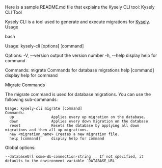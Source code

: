 Here is a sample README.md file that explains the Kysely CLI tool:
Kysely CLI Tool

Kysely CLI is a tool used to generate and execute migrations for [Kysely](https://github.com/koskimas/kysely).
Usage

bash

Usage: kysely-cli [options] [command]

Options:
  -V, --version     output the version number
  -h, --help        display help for command

Commands:
  migrate            Commands for database migrations
  help [command]     display help for command

Migrate Commands

The migrate command is used for database migrations. You can use the following sub-commands:

```
Usage: kysely-cli migrate [command]
Commands:
  up                 Applies every up migration on the database.
  down               Applies every down migration on the database.
  reset              Resets the database by applying all down migrations and then all up migrations.
  new <migration_name> Creates a new migration file.
  help [command]     display help for command
```

Global options:
```
--databaseUrl some-db-connection-string    If not specified, it defaults to the environment variable `DATABASE_URL` 
```
